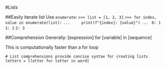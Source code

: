 #Lists

##Easily iterate list
Use `enumerate`:
`>>> list = [1, 2, 3]`
`>>> for index, value in enumerate(list):`
`...     print(f"{index}: {value}")`
`... `
`0: 1`
`1: 2`
`2: 3`

##Comprehension
Generally: [expression] for [variable] in [sequence]

This is computationally faster than a for loop

`# List comprehensions provide concise syntax for creating lists`
`letters = [letter for letter in word]`
